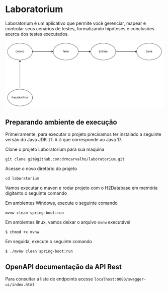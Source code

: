 # Laboratorium 

Laboratorium é um aplicativo que permite você gerenciar, mapear e controlar seus cenários de testes, formalizando hipóteses e conclusões acerca dos testes executados.

![Diagrama do projeto Laboratorium](LaboratoruimPNG.png)

## Preparando ambiente de execução

Primeiramente, para executar o projeto precisamos ter instalado a seguinte versão do Java JDK `17.0.8` que corresponde ao Java 17.

Clone o projeto Laboratorium para sua maquina

```
git clone git@github.com:drmcarvalho/laboratorium.git
```

Acesse o novo diretório do projeto 

```
cd laboratorium
```

Vamos executar o maven e rodar projeto com o H2Database em memória digitanto o seguinte comando

Em ambientes Windows, execute o seguinte comando
```
mvnw clean spring-boot:run
```

Em ambientes linux, vamos deixar o arquivo `mvnw` executável 
```
$ chmod +x mvnw
```

Em seguida, execute o seguinte comando
```
$ ./mvnw clean spring-boot:run
```

## OpenAPI documentação da API Rest

Para consultar a lista de endpoints acesse `localhost:8080/swagger-ui/index.html`
